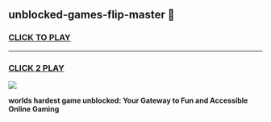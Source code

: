 
## unblocked-games-flip-master 👋
<h3>
<a href="https://premium.freeplayer.one?title=unblocked-games-flip-master&ref=14F">CLICK TO PLAY</a></h3>
<hr>

<h3>
<a href="https://premium.freeplayer.one?title=unblocked-games-flip-master&ref=14F">CLICK 2 PLAY</a>
  
</h3>

<a href="https://premium.freeplayer.one?title=unblocked-games-flip-master&ref=12F/"><img src="https://clearcache.store/games.png"></a>


**worlds hardest game unblocked: Your Gateway to Fun and Accessible Online Gaming**
